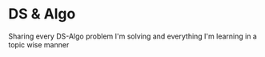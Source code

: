 # DS & Algo

Sharing every DS-Algo problem I'm solving and everything I'm learning in a topic wise manner
